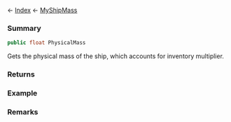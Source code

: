 ← [Index](Api-Index) ← [MyShipMass](Sandbox.ModAPI.Ingame.MyShipMass)

### Summary

```csharp
public float PhysicalMass
```

Gets the physical mass of the ship, which accounts for inventory multiplier.

### Returns

### Example

### Remarks

